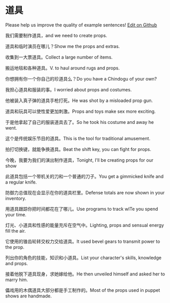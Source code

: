 # 道具

Please help us improve the quality of example sentences! [Edit on Github](https://github.com/jiyushe/jiyu-example-sentence-source/blob/main/chinese/daoju_1.md)

<p><span class="chinese">我们需要制作道具，</span><span class="english">and we need to create props.</span></p>

<p><span class="chinese">道具和临时演员在哪儿？</span><span class="english">Show me the props and extras.</span></p>

<p><span class="chinese">收集到一大票道具。</span><span class="english">Collect a large number of items.</span></p>

<p><span class="chinese">搬运地毯和各种道具。</span><span class="english">V. to haul around rugs and props.</span></p>

<p><span class="chinese">你想拥有你一个你自己的珍道具么？</span><span class="english">Do you have a Chindogu of your own?</span></p>

<p><span class="chinese">我担心道具和服装的事。</span><span class="english">I worried about props and costumes.</span></p>

<p><span class="chinese">他被装入真子弹的道具手枪打死。</span><span class="english">He was shot by a misloaded prop gun.</span></p>

<p><span class="chinese">道具和玩具可以使性爱更加刺激。</span><span class="english">Props and toys make sex more exciting.</span></p>

<p><span class="chinese">于是他拿起了自己的服装道具去了。</span><span class="english">So he took his costume and away he went.</span></p>

<p><span class="chinese">这个是传统娱乐节目的道具。</span><span class="english">This is the tool for traditional amusement.</span></p>

<p><span class="chinese">拍打切换键，就能争换道具。</span><span class="english">Beat the shift key, you can fight for props.</span></p>

<p><span class="chinese">今晚，我要为我们的演出制作道具，</span><span class="english">Tonight, I'll be creating props for our show</span></p>

<p><span class="chinese">此道具包括一个带机关的刀和一个普通的刀子。</span><span class="english">You get a gimmicked knife and a regular knife.</span></p>

<p><span class="chinese">防御力总值现在会显示在你的道具栏里。</span><span class="english">Defense totals are now shown in your inventory.</span></p>

<p><span class="chinese">用道具跟踪你把时间都花在了哪儿。</span><span class="english">Use programs to track wITe you spend your time.</span></p>

<p><span class="chinese">灯光、小道具和性感的能量充斥在空气中。</span><span class="english">Lighting, props and sensual energy fill the air.</span></p>

<p><span class="chinese">它使用的锥齿轮转交权力交给道具。</span><span class="english">It used bevel gears to transmit power to the prop.</span></p>

<p><span class="chinese">列出你的角色的技能，知识和小道具。</span><span class="english">List your character's skills, knowledge and props.</span></p>

<p><span class="chinese">接着他脱下道具现身，求她嫁给他。</span><span class="english">He then unveiled himself and asked her to marry him.</span></p>

<p><span class="chinese">儡戏用的木偶道具大部分都是手工制作的。</span><span class="english">Most of the props used in puppet shows are handmade.</span></p>

